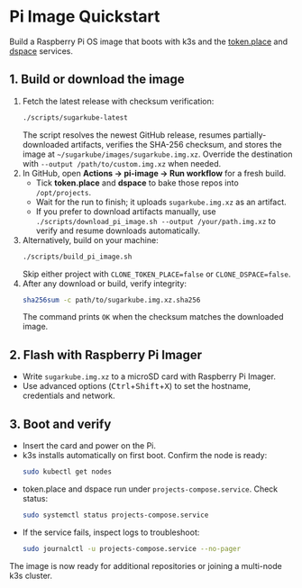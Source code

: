 # Pi Image Quickstart

Build a Raspberry Pi OS image that boots with k3s and the
[token.place](https://github.com/futuroptimist/token.place) and
[dspace](https://github.com/democratizedspace/dspace) services.

## 1. Build or download the image

1. Fetch the latest release with checksum verification:
   ```bash
   ./scripts/sugarkube-latest
   ```
   The script resolves the newest GitHub release, resumes partially-downloaded
   artifacts, verifies the SHA-256 checksum, and stores the image at
   `~/sugarkube/images/sugarkube.img.xz`. Override the destination with
   `--output /path/to/custom.img.xz` when needed.
2. In GitHub, open **Actions → pi-image → Run workflow** for a fresh build.
   - Tick **token.place** and **dspace** to bake those repos into `/opt/projects`.
   - Wait for the run to finish; it uploads `sugarkube.img.xz` as an artifact.
   - If you prefer to download artifacts manually, use
     `./scripts/download_pi_image.sh --output /your/path.img.xz` to verify and
     resume downloads automatically.
3. Alternatively, build on your machine:
   ```bash
   ./scripts/build_pi_image.sh
   ```
   Skip either project with `CLONE_TOKEN_PLACE=false` or `CLONE_DSPACE=false`.
4. After any download or build, verify integrity:
   ```bash
   sha256sum -c path/to/sugarkube.img.xz.sha256
   ```
   The command prints `OK` when the checksum matches the downloaded image.

## 2. Flash with Raspberry Pi Imager
- Write `sugarkube.img.xz` to a microSD card with Raspberry Pi Imager.
- Use advanced options (<kbd>Ctrl</kbd>+<kbd>Shift</kbd>+<kbd>X</kbd>) to set the
  hostname, credentials and network.

## 3. Boot and verify
- Insert the card and power on the Pi.
- k3s installs automatically on first boot. Confirm the node is ready:
  ```bash
  sudo kubectl get nodes
  ```
- token.place and dspace run under `projects-compose.service`. Check status:
  ```bash
  sudo systemctl status projects-compose.service
  ```
- If the service fails, inspect logs to troubleshoot:
  ```bash
  sudo journalctl -u projects-compose.service --no-pager
  ```

The image is now ready for additional repositories or joining a multi-node
k3s cluster.
